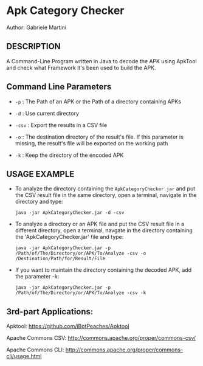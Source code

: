 # Apk Category Checker #

Author: Gabriele Martini

## DESCRIPTION ##

A Command-Line Program written in Java to decode the APK using ApkTool and check what Framework it's been used to build the APK.

## Command Line Parameters ##


* `-p` : The Path of an APK or the Path of a directory containing APKs

* `-d` : Use current directory

* `-csv` : Export the results in a CSV file

* `-o` : The destination directory of the result's file. If this parameter is missing, the result's file will be exported on the working path

* `-k` : Keep the directory of the encoded APK 

## USAGE EXAMPLE ##

* To analyze the directory containing the `ApkCategoryChecker.jar` and put the CSV result file in the same directory, open a terminal, navigate in the directory and type:

	`java -jar ApkCategoryChecker.jar -d -csv`

* To analyze a directory or an APK file and put the CSV result file in a different directory, open a terminal, navgate in the directory containing the 'ApkCategoryChecker.jar' file and type:

	`java -jar ApkCategoryChecker.jar -p /Path/of/The/Directory/or/APK/To/Analyze -csv -o /Destination/Path/for/Result/File`

* If you want to maintain the directory containing the decoded APK, add the parameter -k:

	`java -jar ApkCategoryChecker.jar -p /Path/of/The/Directory/or/APK/To/Analyze -csv -k`

## 3rd-part Applications: ##

Apktool:   https://github.com/iBotPeaches/Apktool

Apache Commons CSV:   http://commons.apache.org/proper/commons-csv/

Apache Commons CLI:   http://commons.apache.org/proper/commons-cli/usage.html